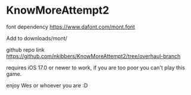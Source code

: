 # KnowMoreAttempt2

font dependency https://www.dafont.com/mont.font

Add to downloads/mont/

github repo link https://github.com/nkibbers/KnowMoreAttempt2/tree/overhaul-branch

requires iOS 17.0 or newer to work, if you are too poor you can't play this game.

enjoy Wes or whoever you are :D

